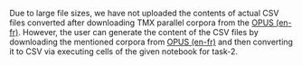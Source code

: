 Due to large file sizes, we have not uploaded the contents of actual CSV files converted after downloading TMX parallel corpora from the [OPUS (en-fr)](https://opus.nlpl.eu/). However, the user can generate the content of the CSV files by downloading the mentioned corpora from [OPUS (en-fr)](https://opus.nlpl.eu/) and then converting it to CSV via executing cells of the given notebook for task-2.
